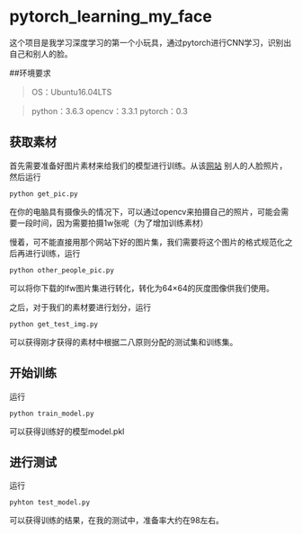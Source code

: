 # pytorch_learning_my_face
这个项目是我学习深度学习的第一个小玩具，通过pytorch进行CNN学习，识别出自己和别人的脸。

##环境要求
>OS：Ubuntu16.04LTS 

>python：3.6.3 
>opencv：3.3.1 
>pytorch：0.3 

## 获取素材
首先需要准备好图片素材来给我们的模型进行训练。从该[网站](http://vis-www.cs.umass.edu/lfw/) 别人的人脸照片，然后运行

```shell
python get_pic.py
```

在你的电脑具有摄像头的情况下，可以通过opencv来拍摄自己的照片，可能会需要一段时间，因为需要拍摄1w张呢（为了增加训练素材）

慢着，可不能直接用那个网站下好的图片集，我们需要将这个图片的格式规范化之后再进行训练，运行

```shell
python other_people_pic.py
```

可以将你下载的lfw图片集进行转化，转化为64×64的灰度图像供我们使用。

之后，对于我们的素材要进行划分，运行

```shell
python get_test_img.py
```

可以获得刚才获得的素材中根据二八原则分配的测试集和训练集。

## 开始训练

运行

```shell
python train_model.py
```

可以获得训练好的模型model.pkl

## 进行测试

运行

```shell
pyhton test_model.py
```

可以获得训练的结果，在我的测试中，准备率大约在98左右。

